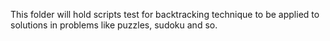 This folder will hold scripts test for backtracking technique to be applied to solutions in problems like puzzles, sudoku and so.